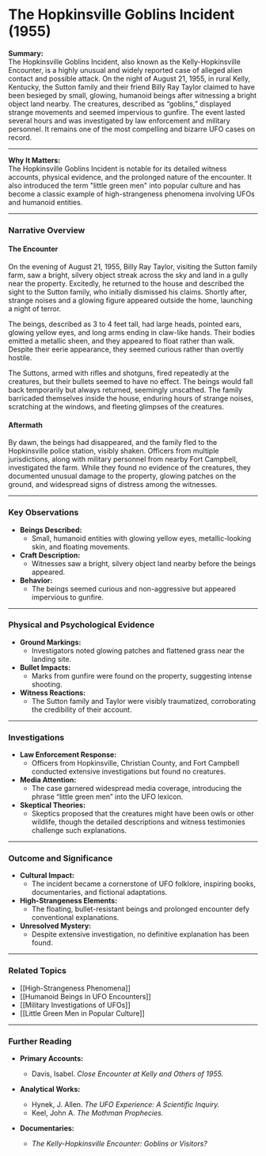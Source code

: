 # The Hopkinsville Goblins Incident (1955)

**Summary:**  
The Hopkinsville Goblins Incident, also known as the Kelly-Hopkinsville Encounter, is a highly unusual and widely reported case of alleged alien contact and possible attack. On the night of August 21, 1955, in rural Kelly, Kentucky, the Sutton family and their friend Billy Ray Taylor claimed to have been besieged by small, glowing, humanoid beings after witnessing a bright object land nearby. The creatures, described as “goblins,” displayed strange movements and seemed impervious to gunfire. The event lasted several hours and was investigated by law enforcement and military personnel. It remains one of the most compelling and bizarre UFO cases on record.

---

**Why It Matters:**  
The Hopkinsville Goblins Incident is notable for its detailed witness accounts, physical evidence, and the prolonged nature of the encounter. It also introduced the term "little green men" into popular culture and has become a classic example of high-strangeness phenomena involving UFOs and humanoid entities.

---

### **Narrative Overview**

#### **The Encounter**

On the evening of August 21, 1955, Billy Ray Taylor, visiting the Sutton family farm, saw a bright, silvery object streak across the sky and land in a gully near the property. Excitedly, he returned to the house and described the sight to the Sutton family, who initially dismissed his claims. Shortly after, strange noises and a glowing figure appeared outside the home, launching a night of terror.

The beings, described as 3 to 4 feet tall, had large heads, pointed ears, glowing yellow eyes, and long arms ending in claw-like hands. Their bodies emitted a metallic sheen, and they appeared to float rather than walk. Despite their eerie appearance, they seemed curious rather than overtly hostile.

The Suttons, armed with rifles and shotguns, fired repeatedly at the creatures, but their bullets seemed to have no effect. The beings would fall back temporarily but always returned, seemingly unscathed. The family barricaded themselves inside the house, enduring hours of strange noises, scratching at the windows, and fleeting glimpses of the creatures.

#### **Aftermath**

By dawn, the beings had disappeared, and the family fled to the Hopkinsville police station, visibly shaken. Officers from multiple jurisdictions, along with military personnel from nearby Fort Campbell, investigated the farm. While they found no evidence of the creatures, they documented unusual damage to the property, glowing patches on the ground, and widespread signs of distress among the witnesses.

---

### **Key Observations**

- **Beings Described:**
    - Small, humanoid entities with glowing yellow eyes, metallic-looking skin, and floating movements.
- **Craft Description:**
    - Witnesses saw a bright, silvery object land nearby before the beings appeared.
- **Behavior:**
    - The beings seemed curious and non-aggressive but appeared impervious to gunfire.

---

### **Physical and Psychological Evidence**

- **Ground Markings:**
    - Investigators noted glowing patches and flattened grass near the landing site.
- **Bullet Impacts:**
    - Marks from gunfire were found on the property, suggesting intense shooting.
- **Witness Reactions:**
    - The Sutton family and Taylor were visibly traumatized, corroborating the credibility of their account.

---

### **Investigations**

- **Law Enforcement Response:**
    - Officers from Hopkinsville, Christian County, and Fort Campbell conducted extensive investigations but found no creatures.
- **Media Attention:**
    - The case garnered widespread media coverage, introducing the phrase “little green men” into the UFO lexicon.
- **Skeptical Theories:**
    - Skeptics proposed that the creatures might have been owls or other wildlife, though the detailed descriptions and witness testimonies challenge such explanations.

---

### **Outcome and Significance**

- **Cultural Impact:**
    - The incident became a cornerstone of UFO folklore, inspiring books, documentaries, and fictional adaptations.
- **High-Strangeness Elements:**
    - The floating, bullet-resistant beings and prolonged encounter defy conventional explanations.
- **Unresolved Mystery:**
    - Despite extensive investigation, no definitive explanation has been found.

---

### **Related Topics**

- [[High-Strangeness Phenomena]]
- [[Humanoid Beings in UFO Encounters]]
- [[Military Investigations of UFOs]]
- [[Little Green Men in Popular Culture]]

---

### **Further Reading**

- **Primary Accounts:**
    
    - Davis, Isabel. _Close Encounter at Kelly and Others of 1955._
- **Analytical Works:**
    
    - Hynek, J. Allen. _The UFO Experience: A Scientific Inquiry._
    - Keel, John A. _The Mothman Prophecies._
- **Documentaries:**
    
    - _The Kelly-Hopkinsville Encounter: Goblins or Visitors?_

